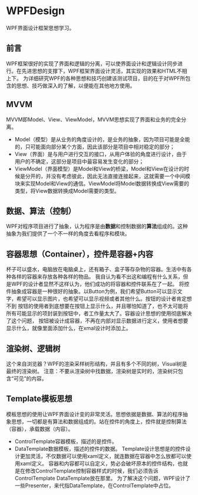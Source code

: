 # WPFDesign
WPF界面设计框架思想学习。

## 前言
WPF框架很好的实现了界面和逻辑的分离，可以使界面设计和逻辑设计同步进行。在先进思想的支撑下，WPF框架界面设计灵活，其实现的效果和HTML不相上下。
为详细研究WPF的各种思想和技巧创建该测试项目，目的在于对WPF所包含的思想、技巧做深入的了解，以便能在其他地方使用。

## MVVM
MVVM即Model、View、ViewModel，MVVM思想实现了界面和业务的完全分离。
+ Model（模型）是从业务的角度设计的，是业务的抽象，因为项目可能是全能的，只可能面向部分某个方面，因此该部分是项目中相对稳定的部分；
+ View（界面）是与用户进行交互的接口，从用户体验的角度进行设计，由于用户的不确定，这部分是项目中最容易发生变化的部分；
+ ViewModel（界面模型）是Model和View的桥梁，Model和View在设计的时候是分开的，并没有考虑彼此，因此无法直接连接起来，这就需要一个中间模块来实现Model和View的通信。ViewModel将Model数据转换成View需要的类型，将View数据转换成Model需要的类型。

## 数据、算法（控制）
WPF对程序项目进行了抽象，认为程序是由**数据**和控制数据的**算法**组成的。这种抽象为我们提供了一个不一样的角度去看程序和模块。

## 容器思想（Container），控件是容器+内容
杯子可以盛水，电脑放在电脑桌上，还有箱子、盒子等存杂物的容器。生活中有各种各样的容器来存放各种各样的物品。
我自认为看不出这和编程有什么关系，但是WPF的设计者显然不这样认为，他们成功的将容器和控件联系在了一起。
将控件抽象成容器是一种很好的抽象。以Button为例，我们希望Button可以显示文字，希望可以显示图片，也希望可以显示视频或者其他什么。按钮的设计者肯定想不到
按钮的使用者到底想要在按钮上显示什么，并且哪怕知道了，也不太可能将所有可能显示的项封装到按钮中，者工作量太大了。容器设计思想的使用彻底解决了这个问题，
按钮被设计成容器，不再在内部对显示数据进行定义，使用者想要显示什么，就像里面添加什么，在xmal设计时添加上。

## 渲染树、逻辑树
这个来自浏览器？WPF的渲染采样树形结构，并且有多个不同的树，Visual树是最终的渲染树。
注意：不要从渲染树中找数据，渲染树是实时的，渲染树只包含“可见”的内容。

## Template模板思想
模板思想的使用让WPF界面设计变的非常灵活。思想依据是数据、算法的程序抽象思想，一切都是有算法和数据组成的。站在控件的角度上，控件就是控制算法（容器），承载数据（内容）。
+ ControlTemplate容器模板，描述的是控件。
+ DataTemplate数据模板，描述的控件的数据。
Template设计思想是的控件设计更加灵活，不仅数据可以使用xaml定义，就连数据在容器中怎么放都可以使用xaml定义。
容器和内容都可以自定义，势必会破坏原本的控件结构，也就是在修改ControlTemplate控制容器样式的时候，我们必须告诉ControlTemplate DataTemplate放在那里。
为了解决这个问题，WPF设计了一些Presenter，来代指DataTemplate，在ControlTemplate中占位。


